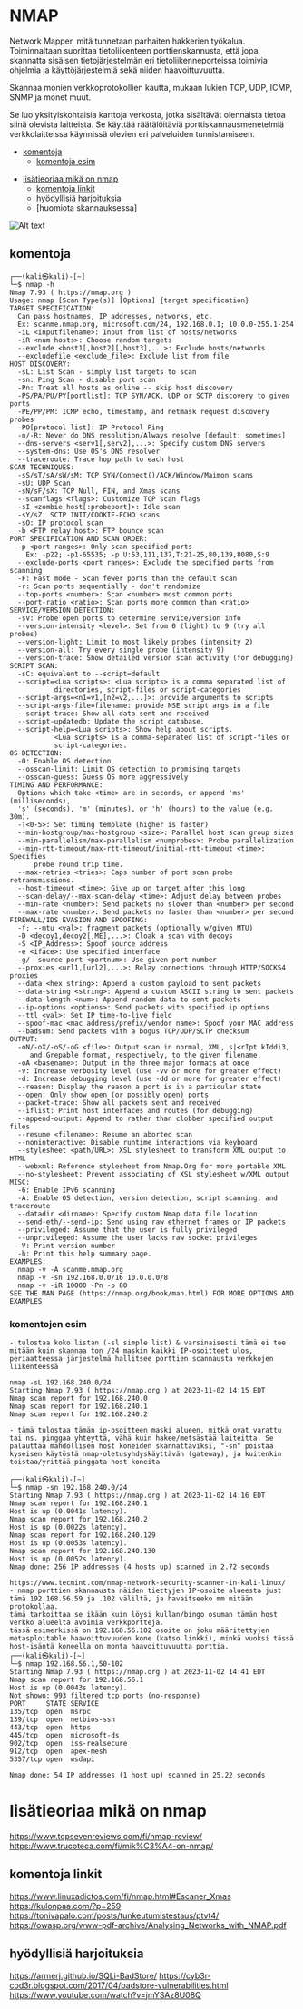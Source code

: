 # NMAP

Network Mapper, mitä tunnetaan parhaiten hakkerien työkalua. Toiminnaltaan suorittaa tietoliikenteen porttienskannusta, että jopa skannatta sisäisen  tietojärjestelmän eri tietoliikenneporteissa toimivia ohjelmia ja käyttöjärjestelmiä sekä niiden haavoittuvuutta. 

Skannaa monien verkkoprotokollien kautta, mukaan lukien TCP, UDP, ICMP, SNMP ja monet muut.

Se luo yksityiskohtaisia ​​karttoja verkosta, jotka sisältävät olennaista tietoa siinä olevista laitteista.
Se käyttää räätälöitäviä porttiskannausmenetelmiä verkkolaitteissa käynnissä olevien eri palveluiden tunnistamiseen.

* [komentoja](#komentoja)
   * [komentoja esim](#komentoja-esim)

- [lisätieoriaa mikä on nmap](#lisätieoriaa-mikä-on-nmap)
    * [komentoja linkit](#komentoja-linkit)
    * [hyödyllisiä harjoituksia](#hyödyllisiä-harjoituksia)
    * [huomiota skannauksessa]

![Alt text](images/nmap-1.PNG)

## komentoja

```
┌──(kali㉿kali)-[~]
└─$ nmap -h                
Nmap 7.93 ( https://nmap.org )
Usage: nmap [Scan Type(s)] [Options] {target specification}
TARGET SPECIFICATION:
  Can pass hostnames, IP addresses, networks, etc.
  Ex: scanme.nmap.org, microsoft.com/24, 192.168.0.1; 10.0.0-255.1-254
  -iL <inputfilename>: Input from list of hosts/networks
  -iR <num hosts>: Choose random targets
  --exclude <host1[,host2][,host3],...>: Exclude hosts/networks
  --excludefile <exclude_file>: Exclude list from file
HOST DISCOVERY:
  -sL: List Scan - simply list targets to scan
  -sn: Ping Scan - disable port scan
  -Pn: Treat all hosts as online -- skip host discovery
  -PS/PA/PU/PY[portlist]: TCP SYN/ACK, UDP or SCTP discovery to given ports
  -PE/PP/PM: ICMP echo, timestamp, and netmask request discovery probes
  -PO[protocol list]: IP Protocol Ping
  -n/-R: Never do DNS resolution/Always resolve [default: sometimes]
  --dns-servers <serv1[,serv2],...>: Specify custom DNS servers
  --system-dns: Use OS's DNS resolver
  --traceroute: Trace hop path to each host
SCAN TECHNIQUES:
  -sS/sT/sA/sW/sM: TCP SYN/Connect()/ACK/Window/Maimon scans
  -sU: UDP Scan
  -sN/sF/sX: TCP Null, FIN, and Xmas scans
  --scanflags <flags>: Customize TCP scan flags
  -sI <zombie host[:probeport]>: Idle scan
  -sY/sZ: SCTP INIT/COOKIE-ECHO scans
  -sO: IP protocol scan
  -b <FTP relay host>: FTP bounce scan
PORT SPECIFICATION AND SCAN ORDER:
  -p <port ranges>: Only scan specified ports
    Ex: -p22; -p1-65535; -p U:53,111,137,T:21-25,80,139,8080,S:9
  --exclude-ports <port ranges>: Exclude the specified ports from scanning
  -F: Fast mode - Scan fewer ports than the default scan
  -r: Scan ports sequentially - don't randomize
  --top-ports <number>: Scan <number> most common ports
  --port-ratio <ratio>: Scan ports more common than <ratio>
SERVICE/VERSION DETECTION:
  -sV: Probe open ports to determine service/version info
  --version-intensity <level>: Set from 0 (light) to 9 (try all probes)
  --version-light: Limit to most likely probes (intensity 2)
  --version-all: Try every single probe (intensity 9)
  --version-trace: Show detailed version scan activity (for debugging)
SCRIPT SCAN:
  -sC: equivalent to --script=default
  --script=<Lua scripts>: <Lua scripts> is a comma separated list of
           directories, script-files or script-categories
  --script-args=<n1=v1,[n2=v2,...]>: provide arguments to scripts
  --script-args-file=filename: provide NSE script args in a file
  --script-trace: Show all data sent and received
  --script-updatedb: Update the script database.
  --script-help=<Lua scripts>: Show help about scripts.
           <Lua scripts> is a comma-separated list of script-files or
           script-categories.
OS DETECTION:
  -O: Enable OS detection
  --osscan-limit: Limit OS detection to promising targets
  --osscan-guess: Guess OS more aggressively
TIMING AND PERFORMANCE:
  Options which take <time> are in seconds, or append 'ms' (milliseconds),
  's' (seconds), 'm' (minutes), or 'h' (hours) to the value (e.g. 30m).
  -T<0-5>: Set timing template (higher is faster)
  --min-hostgroup/max-hostgroup <size>: Parallel host scan group sizes
  --min-parallelism/max-parallelism <numprobes>: Probe parallelization
  --min-rtt-timeout/max-rtt-timeout/initial-rtt-timeout <time>: Specifies
      probe round trip time.
  --max-retries <tries>: Caps number of port scan probe retransmissions.
  --host-timeout <time>: Give up on target after this long
  --scan-delay/--max-scan-delay <time>: Adjust delay between probes
  --min-rate <number>: Send packets no slower than <number> per second
  --max-rate <number>: Send packets no faster than <number> per second
FIREWALL/IDS EVASION AND SPOOFING:
  -f; --mtu <val>: fragment packets (optionally w/given MTU)
  -D <decoy1,decoy2[,ME],...>: Cloak a scan with decoys
  -S <IP_Address>: Spoof source address
  -e <iface>: Use specified interface
  -g/--source-port <portnum>: Use given port number
  --proxies <url1,[url2],...>: Relay connections through HTTP/SOCKS4 proxies
  --data <hex string>: Append a custom payload to sent packets
  --data-string <string>: Append a custom ASCII string to sent packets
  --data-length <num>: Append random data to sent packets
  --ip-options <options>: Send packets with specified ip options
  --ttl <val>: Set IP time-to-live field
  --spoof-mac <mac address/prefix/vendor name>: Spoof your MAC address
  --badsum: Send packets with a bogus TCP/UDP/SCTP checksum
OUTPUT:
  -oN/-oX/-oS/-oG <file>: Output scan in normal, XML, s|<rIpt kIddi3,
     and Grepable format, respectively, to the given filename.
  -oA <basename>: Output in the three major formats at once
  -v: Increase verbosity level (use -vv or more for greater effect)
  -d: Increase debugging level (use -dd or more for greater effect)
  --reason: Display the reason a port is in a particular state
  --open: Only show open (or possibly open) ports
  --packet-trace: Show all packets sent and received
  --iflist: Print host interfaces and routes (for debugging)
  --append-output: Append to rather than clobber specified output files
  --resume <filename>: Resume an aborted scan
  --noninteractive: Disable runtime interactions via keyboard
  --stylesheet <path/URL>: XSL stylesheet to transform XML output to HTML
  --webxml: Reference stylesheet from Nmap.Org for more portable XML
  --no-stylesheet: Prevent associating of XSL stylesheet w/XML output
MISC:
  -6: Enable IPv6 scanning
  -A: Enable OS detection, version detection, script scanning, and traceroute
  --datadir <dirname>: Specify custom Nmap data file location
  --send-eth/--send-ip: Send using raw ethernet frames or IP packets
  --privileged: Assume that the user is fully privileged
  --unprivileged: Assume the user lacks raw socket privileges
  -V: Print version number
  -h: Print this help summary page.
EXAMPLES:
  nmap -v -A scanme.nmap.org
  nmap -v -sn 192.168.0.0/16 10.0.0.0/8
  nmap -v -iR 10000 -Pn -p 80
SEE THE MAN PAGE (https://nmap.org/book/man.html) FOR MORE OPTIONS AND EXAMPLES

```

### komentojen esim

```
- tulostaa koko listan (-sl simple list) & varsinaisesti tämä ei tee mitään kuin skannaa ton /24 maskin kaikki IP-osoitteet ulos, periaatteessa järjestelmä hallitsee porttien scannausta verkkojen liikenteessä

nmap -sL 192.168.240.0/24                                   
Starting Nmap 7.93 ( https://nmap.org ) at 2023-11-02 14:15 EDT
Nmap scan report for 192.168.240.0
Nmap scan report for 192.168.240.1
Nmap scan report for 192.168.240.2
```


```
- tämä tulostaa tämän ip-osoitteen maski alueen, mitkä ovat varattu tai ns. pinggaa yhteyttä, vähä kuin hakee/metsästää laiteitta. Se palauttaa mahdollisen host koneiden skannattaviksi, "-sn" poistaa kyseisen käytöstä nmap-oletusyhdyskäyttävän (gateway), ja kuitenkin toistaa/yrittää pinggata host koneita 

┌──(kali㉿kali)-[~]
└─$ nmap -sn 192.168.240.0/24
Starting Nmap 7.93 ( https://nmap.org ) at 2023-11-02 14:16 EDT
Nmap scan report for 192.168.240.1
Host is up (0.0041s latency).
Nmap scan report for 192.168.240.2
Host is up (0.0022s latency).
Nmap scan report for 192.168.240.129
Host is up (0.0053s latency).
Nmap scan report for 192.168.240.130
Host is up (0.0052s latency).
Nmap done: 256 IP addresses (4 hosts up) scanned in 2.72 seconds
```

```
https://www.tecmint.com/nmap-network-security-scanner-in-kali-linux/
- nmap porttien skannausta näiden tiettyjen IP-osoite alueesta just tämä 192.168.56.59 ja .102 väliltä, ja havaitseeko mm mitään protokollaa.
tämä tarkoittaa se ikään kuin löysi kullan/bingo osuman tämän host verkko alueelta avoimia verkkportteja.
tässä esimerkissä on 192.168.56.102 osoite on joku määritettyjen metasploitable haavoittuvuuden kone (katso linkki), minkä vuoksi tässä host-isäntä koneella on monta haavoittuvuutta porttia.
┌──(kali㉿kali)-[~]
└─$ nmap 192.168.56.1,50-102
Starting Nmap 7.93 ( https://nmap.org ) at 2023-11-02 14:41 EDT
Nmap scan report for 192.168.56.1
Host is up (0.0043s latency).
Not shown: 993 filtered tcp ports (no-response)
PORT     STATE SERVICE
135/tcp  open  msrpc
139/tcp  open  netbios-ssn
443/tcp  open  https
445/tcp  open  microsoft-ds
902/tcp  open  iss-realsecure
912/tcp  open  apex-mesh
5357/tcp open  wsdapi

Nmap done: 54 IP addresses (1 host up) scanned in 25.22 seconds
```

# lisätieoriaa mikä on nmap

https://www.topsevenreviews.com/fi/nmap-review/ <br>
https://www.trucoteca.com/fi/mik%C3%A4-on-nmap/ <br>

## komentoja linkit

https://www.linuxadictos.com/fi/nmap.html#Escaner_Xmas
https://kulonpaa.com/?p=259
https://tonivapalo.com/posts/tunkeutumistestaus/ptvt4/
https://owasp.org/www-pdf-archive/Analysing_Networks_with_NMAP.pdf

## hyödyllisiä harjoituksia

https://armerj.github.io/SQLi-BadStore/
https://cyb3r-cod3r.blogspot.com/2017/04/badstore-vulnerabilities.html
https://www.youtube.com/watch?v=jmYSAz8U08Q



